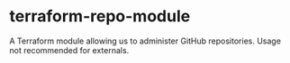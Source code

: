 # terraform-repo-module

A Terraform module allowing us to administer GitHub repositories. Usage not recommended for 
externals.
